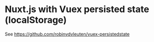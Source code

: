 # Nuxt.js with Vuex persisted state (localStorage)

See https://github.com/robinvdvleuten/vuex-persistedstate

